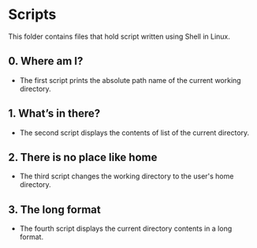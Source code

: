 # Scripts
This folder contains files that hold script written using Shell in Linux.


## 0. Where am I? 
- The first script prints the absolute path name of the current working directory.

## 1. What’s in there? 
- The second script displays the contents of list of the current directory.

## 2. There is no place like home 
- The third script changes the working directory to the user's home directory.

## 3. The long format 
- The fourth script displays the current directory contents in a long format.
